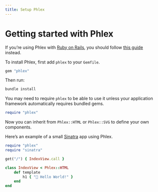 ```yaml
---
title: Setup Phlex
---
```


# Getting started with Phlex

If you’re using Phlex with [Ruby on Rails](https://rubyonrails.org), you should follow [this guide](/rails/) instead.

To install Phlex, first add `phlex` to your `Gemfile`.

```ruby
gem "phlex"
```

Then run:

```bash
bundle install
```

You may need to require `phlex` to be able to use it unless your application framework automatically requires bundled gems.

```ruby
require "phlex"
```

Now you can inherit from `Phlex::HTML` or `Phlex::SVG` to define your own components.

Here’s an example of a small [Sinatra](https://sinatrarb.com) app using Phlex.

```ruby
require "phlex"
require "sinatra"

get("/") { IndexView.call }

class IndexView < Phlex::HTML
	def template
		h1 { "👋 Hello World!" }
	end
end
```
